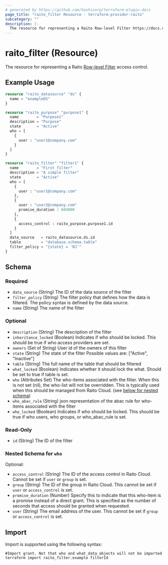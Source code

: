 ```yaml
---
# generated by https://github.com/hashicorp/terraform-plugin-docs
page_title: "raito_filter Resource - terraform-provider-raito"
subcategory: ""
description: |-
  The resource for representing a Raito Row-level Filter https://docs.raito.io/docs/cloud/access_management/row_filters access control.
---
```


# raito_filter (Resource)

The resource for representing a Raito [Row-level Filter](https://docs.raito.io/docs/cloud/access_management/row_filters) access control.

## Example Usage

```terraform
resource "raito_datasource" "ds" {
  name = "exampleDS"
}

resource "raito_purpose" "purpose1" {
  name        = "Purpose1"
  description = "Purpose"
  state       = "Active"
  who = [
    {
      user : "user1@company.com"
    }
  ]
}

resource "raito_filter" "filter1" {
  name        = "First filter"
  description = "A simple filter"
  state       = "Active"
  who = [
    {
      user : "user1@company.com"
    },
    {
      user : "user2@company.com"
      promise_duration : 604800
    },
    {
      access_control : raito_purpose.purpose1.id
    }
  ]
  data_source   = raito_datasource.ds.id
  table         = "database.schema.table"
  filter_policy = "{state} = 'NJ'"
}
```

<!-- schema generated by tfplugindocs -->
## Schema

### Required

- `data_source` (String) The ID of the data source of the filter
- `filter_policy` (String) The filter policy that defines how the data is filtered. The policy syntax is defined by the data source.
- `name` (String) The name of the filter

### Optional

- `description` (String) The description of the filter
- `inheritance_locked` (Boolean) Indicates if who should be locked. This should be true if who access providers are set.
- `owners` (Set of String) User id of the owners of this filter
- `state` (String) The state of the filter Possible values are: ["Active", "Inactive"]
- `table` (String) The full name of the table that should be filtered
- `what_locked` (Boolean) Indicates whether it should lock the what. Should be set to true if table is set.
- `who` (Attributes Set) The who-items associated with the filter. When this is not set (nil), the who-list will not be overridden. This is typically used when this should be managed from Raito Cloud. (see [below for nested schema](#nestedatt--who))
- `who_abac_rule` (String) json representation of the abac rule for who-items associated with the filter
- `who_locked` (Boolean) Indicates if who should be locked. This should be true if who users, who groups, or who_abac_rule is set.

### Read-Only

- `id` (String) The ID of the filter

<a id="nestedatt--who"></a>
### Nested Schema for `who`

Optional:

- `access_control` (String) The ID of the access control in Raito Cloud. Cannot be set if `user` or `group` is set.
- `group` (String) The ID of the group in Raito Cloud. This cannot be set if `user` or `access_control` is set.
- `promise_duration` (Number) Specify this to indicate that this who-item is a promise instead of a direct grant. This is specified as the number of seconds that access should be granted when requested.
- `user` (String) The email address of the user. This cannot be set if `group` or `access_control` is set.

## Import

Import is supported using the following syntax:

```shell
#Import grant. Not that who and what_data_objects will not be imported
terraform import raito_filter.example filterId
```
